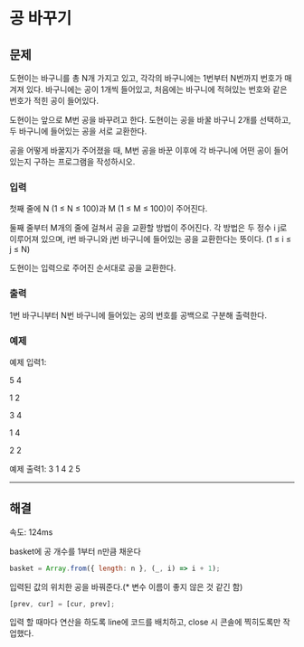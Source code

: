 # 공 바꾸기

## 문제

도현이는 바구니를 총 N개 가지고 있고, 각각의 바구니에는 1번부터 N번까지 번호가 매겨져 있다. 바구니에는 공이 1개씩 들어있고, 처음에는 바구니에 적혀있는 번호와 같은 번호가 적힌 공이 들어있다.

도현이는 앞으로 M번 공을 바꾸려고 한다. 도현이는 공을 바꿀 바구니 2개를 선택하고, 두 바구니에 들어있는 공을 서로 교환한다.

공을 어떻게 바꿀지가 주어졌을 때, M번 공을 바꾼 이후에 각 바구니에 어떤 공이 들어있는지 구하는 프로그램을 작성하시오.

### 입력

첫째 줄에 N (1 ≤ N ≤ 100)과 M (1 ≤ M ≤ 100)이 주어진다.

둘째 줄부터 M개의 줄에 걸쳐서 공을 교환할 방법이 주어진다. 각 방법은 두 정수 i j로 이루어져 있으며, i번 바구니와 j번 바구니에 들어있는 공을 교환한다는 뜻이다. (1 ≤ i ≤ j ≤ N)

도현이는 입력으로 주어진 순서대로 공을 교환한다.

### 출력

1번 바구니부터 N번 바구니에 들어있는 공의 번호를 공백으로 구분해 출력한다.

### 예제

예제 입력1:

5 4

1 2

3 4

1 4

2 2

예제 출력1: 3 1 4 2 5

---

## 해결

속도: 124ms

basket에 공 개수를 1부터 n만큼 채운다

```javascript
basket = Array.from({ length: n }, (_, i) => i + 1);
```

입력된 값의 위치한 공을 바꿔준다.(\* 변수 이름이 좋지 않은 것 같긴 함)

```javascript
[prev, cur] = [cur, prev];
```

입력 할 때마다 연산을 하도록 line에 코드를 배치하고, close 시 콘솔에 찍히도록만 작업했다.
